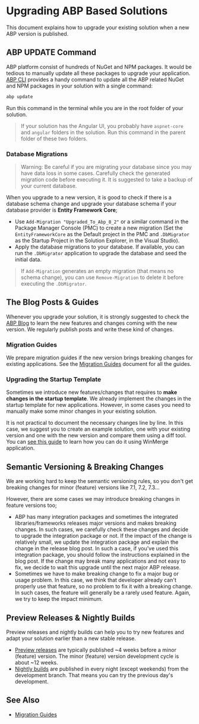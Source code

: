 # Upgrading ABP Based Solutions

This document explains how to upgrade your existing solution when a new ABP version is published.

## ABP UPDATE Command

ABP platform consist of hundreds of NuGet and NPM packages. It would be tedious to manually update all these packages to upgrade your application. [ABP CLI](CLI.md) provides a handy command to update all the ABP related NuGet and NPM packages in your solution with a single command:

````bash
abp update
````

Run this command in the terminal while you are in the root folder of your solution.

> If your solution has the Angular UI, you probably have `aspnet-core` and `angular` folders in the solution. Run this command in the parent folder of these two folders.

### Database Migrations

> Warning: Be careful if you are migrating your database since you may have data loss in some cases. Carefully check the generated migration code before executing it. It is suggested to take a backup of your current database.

When you upgrade to a new version, it is good to check if there is a database schema change and upgrade your database schema if your database provider is **Entity Framework Core**;

* Use `Add-Migration "Upgraded_To_Abp_8_2"` or a similar command in the Package Manager Console (PMC) to create a new migration (Set the `EntityFrameworkCore` as the Default project in the PMC and `.DbMigrator` as the Startup Project in the Solution Explorer, in the Visual Studio).
* Apply the database migrations to your database. If available, you can run the `.DbMigrator` application to upgrade the database and seed the initial data.

> If `Add-Migration` generates an empty migration (that means no schema change), you can use `Remove-Migration` to delete it before executing the `.DbMigrator`.

## The Blog Posts & Guides

Whenever you upgrade your solution, it is strongly suggested to check the [ABP Blog](https://blog.abp.io/) to learn the new features and changes coming with the new version. We regularly publish posts and write these kind of changes.

### Migration Guides

We prepare migration guides if the new version brings breaking changes for existing applications. See the [Migration Guides](Migration-Guides/Index.md) document for all the guides.

### Upgrading the Startup Template

Sometimes we introduce new features/changes that requires to **make changes in the startup template**. We already implement the changes in the startup template for new applications. However, in some cases you need to manually make some minor changes in your existing solution.

It is not practical to document the necessary changes line by line. In this case, we suggest you to create an example solution, one with your existing version and one with the new version and compare them using a diff tool. You can [see this guide](Migration-Guides/Upgrading-Startup-Template.md) to learn how you can do it using WinMerge application.

## Semantic Versioning & Breaking Changes

We are working hard to keep the semantic versioning rules, so you don't get breaking changes for minor (feature) versions like 7.1, 7.2, 7.3...

However, there are some cases we may introduce breaking changes in feature versions too;

* ABP has many integration packages and sometimes the integrated libraries/frameworks releases major versions and makes breaking changes. In such cases, we carefully check these changes and decide to upgrade the integration package or not. If the impact of the change is relatively small, we update the integration package and explain the change in the release blog post. In such a case, if you've used this integration package, you should follow the instructions explained in the blog post. If the change may break many applications and not easy to fix, we decide to wait this upgrade until the next major ABP release.
* Sometimes we have to make breaking change to fix a major bug or usage problem. In this case, we think that developer already can't properly use that feature, so no problem to fix it with a breaking change. In such cases, the feature will generally be a rarely used feature. Again, we try to keep the impact minimum.

## Preview Releases & Nightly Builds

Preview releases and nightly builds can help you to try new features and adapt your solution earlier than a new stable release.

* [Preview releases](Previews.md) are typically published ~4 weeks before a minor (feature) version. The minor (feature) version development cycle is about ~12 weeks.
* [Nightly builds](Nightly-Builds.md) are published in every night (except weekends) from the development branch. That means you can try the previous day's development.

## See Also

* [Migration Guides](Migration-Guides/Index.md)